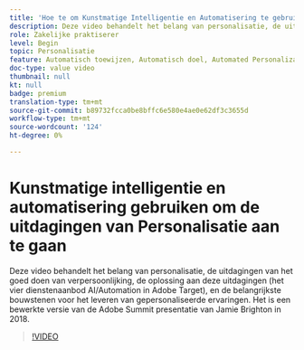 ```yaml
---
title: 'Hoe te om Kunstmatige Intelligentie en Automatisering te gebruiken om de Uitdagingen van Personalisatie te ontmoeten '
description: Deze video behandelt het belang van personalisatie, de uitdagingen van het goed doen van verpersoonlijking, de oplossing aan deze uitdagingen (het vier dienstenaanbod AI/Automation in Adobe Target), en de belangrijkste bouwstenen voor het leveren van gepersonaliseerde ervaringen. Het is een bewerkte versie van de Adobe Summit presentatie van Jamie Brighton in 2018.
role: Zakelijke praktiserer
level: Begin
topic: Personalisatie
feature: Automatisch toewijzen, Automatisch doel, Automated Personalization
doc-type: value video
thumbnail: null
kt: null
badge: premium
translation-type: tm+mt
source-git-commit: b89732fcca0be8bffc6e580e4ae0e62df3c3655d
workflow-type: tm+mt
source-wordcount: '124'
ht-degree: 0%

---
```



# Kunstmatige intelligentie en automatisering gebruiken om de uitdagingen van Personalisatie aan te gaan

Deze video behandelt het belang van personalisatie, de uitdagingen van het goed doen van verpersoonlijking, de oplossing aan deze uitdagingen (het vier dienstenaanbod AI/Automation in Adobe Target), en de belangrijkste bouwstenen voor het leveren van gepersonaliseerde ervaringen. Het is een bewerkte versie van de Adobe Summit presentatie van Jamie Brighton in 2018.

>[!VIDEO](https://video.tv.adobe.com/v/25440/?quality=12)